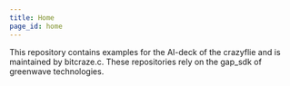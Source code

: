 ```yaml
---
title: Home
page_id: home
---
```


This repository contains examples for the AI-deck of the crazyflie and is maintained by bitcraze.c. These repositories rely on the gap_sdk of greenwave technologies.
